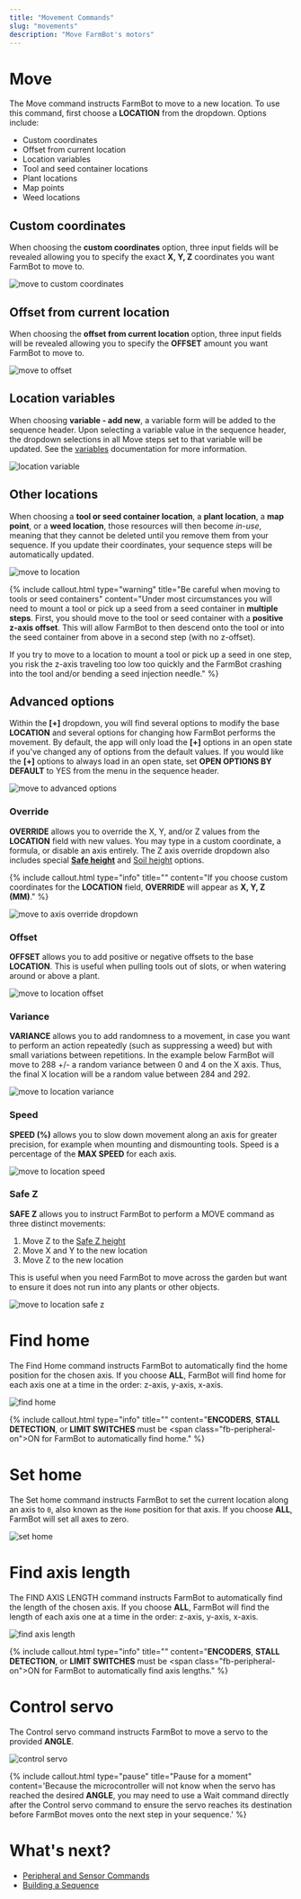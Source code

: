 ```yaml
---
title: "Movement Commands"
slug: "movements"
description: "Move FarmBot's motors"
---
```


# Move

The <span class="fb-step fb-move">Move</span> command instructs FarmBot to move to a new location. To use this command, first choose a **LOCATION**  from the dropdown. Options include:

  * Custom coordinates
  * Offset from current location
  * Location variables
  * Tool and seed container locations
  * Plant locations
  * Map points
  * Weed locations

## Custom coordinates

When choosing the **custom coordinates** option, three input fields will be revealed allowing you to specify the exact **X, Y, Z** coordinates you want FarmBot to move to.

![move to custom coordinates](_images/move_to_custom_coordinates.png)

## Offset from current location

When choosing the **offset from current location** option, three input fields will be revealed allowing you to specify the **OFFSET** amount you want FarmBot to move to.

![move to offset](_images/move_to_offset.png)

## Location variables

When choosing **variable - add new**, a variable form will be added to the sequence header. Upon selecting a variable value in the sequence header, the dropdown selections in all <span class="fb-step fb-move">Move</span> steps set to that variable will be updated. See the [variables](../variables.md) documentation for more information.

![location variable](_images/location_variable.png)

## Other locations

When choosing a **tool or seed container location**, a **plant location**, a **map point**, or a **weed location**, those resources will then become _in-use_, meaning that they cannot be deleted until you remove them from your sequence. If you update their coordinates, your sequence steps will be automatically updated.

![move to location](_images/move_to_location.png)

{%
include callout.html
type="warning"
title="Be careful when moving to tools or seed containers"
content="Under most circumstances you will need to mount a tool or pick up a seed from a seed container in **multiple steps**. First, you should move to the tool or seed container with a **positive z-axis offset**. This will allow FarmBot to then descend onto the tool or into the seed container from above in a second step (with no z-offset).

If you try to move to a location to mount a tool or pick up a seed in one step, you risk the z-axis traveling too low too quickly and the FarmBot crashing into the tool and/or bending a seed injection needle."
%}

## Advanced options

Within the **[+]** dropdown, you will find several options to modify the base **LOCATION** and several options for changing how FarmBot performs the movement. By default, the app will only load the **[+]** options in an open state if you've changed any of options from the default values. If you would like the **[+]** options to always load in an open state, set **OPEN OPTIONS BY DEFAULT** to <span class="fb-peripheral-on">YES</span> from the <i class='fa fa-gear'></i> menu in the sequence header.

![move to advanced options](_images/move_to_advanced_options.png)

### Override

**OVERRIDE** allows you to override the X, Y, and/or Z values from the **LOCATION** field with new values. You may type in a custom coordinate, a formula, or disable an axis entirely. The Z axis override dropdown also includes special **[Safe height](../../settings/axes.md#safe-height)** and [Soil height](../../settings/axes.md#fallback-soil-height) options.

{%
include callout.html
type="info"
title=""
content="If you choose custom coordinates for the **LOCATION** field, **OVERRIDE** will appear as **X, Y, Z (MM)**."
%}

![move to axis override dropdown](_images/move_to_axis_override_dropdown.png)

### Offset

**OFFSET** allows you to add positive or negative offsets to the base **LOCATION**. This is useful when pulling tools out of slots, or when watering around or above a plant.

![move to location offset](_images/move_to_location_offset.png)

### Variance

**VARIANCE** allows you to add randomness to a movement, in case you want to perform an action repeatedly (such as suppressing a weed) but with small variations between repetitions. In the example below FarmBot will move to 288 +/- a random variance between 0 and 4 on the X axis. Thus, the final X location will be a random value between 284 and 292.

![move to location variance](_images/move_to_location_variance.png)

### Speed

**SPEED (%)** allows you to slow down movement along an axis for greater precision, for example when mounting and dismounting tools. Speed is a percentage of the **MAX SPEED** for each axis.

![move to location speed](_images/move_to_location_speed.png)

### Safe Z

**SAFE Z** allows you to instruct FarmBot to perform a MOVE command as three distinct movements:

  1. Move Z to the [Safe Z height](../../settings/axes.md#safe-height)
  2. Move X and Y to the new location
  3. Move Z to the new location

This is useful when you need FarmBot to move across the garden but want to ensure it does not run into any plants or other objects.

![move to location safe z](_images/move_to_location_safe_z.png)

# Find home

The <span class="fb-step fb-find-home">Find Home</span> command instructs FarmBot to automatically find the home position for the chosen axis. If you choose **ALL**, FarmBot will find home for each axis one at a time in the order: z-axis, y-axis, x-axis.

![find home](_images/find_home.png)

{%
include callout.html
type="info"
title=""
content="**ENCODERS**, **STALL DETECTION**, or **LIMIT SWITCHES** must be <span class=\"fb-peripheral-on\">ON</span> for FarmBot to automatically find home."
%}

# Set home

The <span class="fb-step fb-set-zero">Set home</span> command instructs FarmBot to set the current location along an axis to `0`, also known as the `Home` position for that axis. If you choose **ALL**, FarmBot will set all axes to zero.

![set home](_images/set_home.png)

# Find axis length

The <span class="fb-step fb-calibrate">FIND AXIS LENGTH</span> command instructs FarmBot to automatically find the length of the chosen axis. If you choose **ALL**, FarmBot will find the length of each axis one at a time in the order: z-axis, y-axis, x-axis.

![find axis length](_images/find_axis_length.png)

{%
include callout.html
type="info"
title=""
content="**ENCODERS**, **STALL DETECTION**, or **LIMIT SWITCHES** must be <span class=\"fb-peripheral-on\">ON</span> for FarmBot to automatically find axis lengths."
%}

# Control servo

The <span class="fb-step fb-set-servo-angle">Control servo</span> command instructs FarmBot to move a servo to the provided **ANGLE**.

![control servo](_images/control_servo.png)

{%
include callout.html
type="pause"
title="Pause for a moment"
content='Because the microcontroller will not know when the servo has reached the desired **ANGLE**, you may need to use a <span class="fb-step fb-wait">Wait</span> command directly after the <span class="fb-step fb-set-servo-angle">Control servo</span> command to ensure the servo reaches its destination before FarmBot moves onto the next step in your sequence.'
%}

# What's next?

 * [Peripheral and Sensor Commands](peripherals-and-sensors.md)
 * [Building a Sequence](../building-a-sequence.md)
